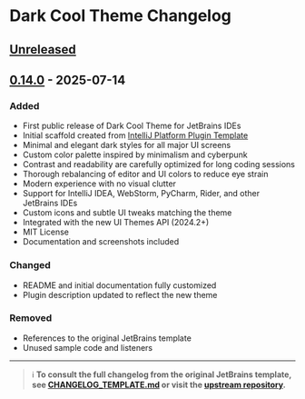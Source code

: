 <!-- Keep a Changelog guide -> https://keepachangelog.com -->

# Dark Cool Theme Changelog

## [Unreleased]

## [0.14.0] - 2025-07-14

### Added
* First public release of Dark Cool Theme for JetBrains IDEs
* Initial scaffold created from [IntelliJ Platform Plugin Template](https://github.com/JetBrains/intellij-platform-plugin-template)
* Minimal and elegant dark styles for all major UI screens
* Custom color palette inspired by minimalism and cyberpunk
* Contrast and readability are carefully optimized for long coding sessions
* Thorough rebalancing of editor and UI colors to reduce eye strain
* Modern experience with no visual clutter
* Support for IntelliJ IDEA, WebStorm, PyCharm, Rider, and other JetBrains IDEs
* Custom icons and subtle UI tweaks matching the theme
* Integrated with the new UI Themes API (2024.2+)
* MIT License
* Documentation and screenshots included

### Changed
* README and initial documentation fully customized
* Plugin description updated to reflect the new theme

### Removed
* References to the original JetBrains template
* Unused sample code and listeners

---

> ℹ️ **To consult the full changelog from the original JetBrains template, see [CHANGELOG_TEMPLATE.md](https://github.com/JetBrains/intellij-platform-plugin-template/blob/main/CHANGELOG.md) or visit the [upstream repository](https://github.com/JetBrains/intellij-platform-plugin-template).**

[Unreleased]: https://github.com/Peixekru/jetbrains-dark-cool-theme/compare/v0.14.0...HEAD
[0.14.0]: https://github.com/Peixekru/jetbrains-dark-cool-theme/releases/tag/v0.14.0